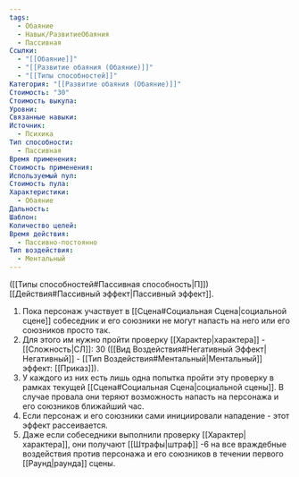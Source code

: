 ```yaml
---
tags:
  - Обаяние
  - Навык/РазвитиеОбаяния
  - Пассивная
Ссылки:
  - "[[Обаяние]]"
  - "[[Развитие обаяния (Обаяние)]]"
  - "[[Типы способностей]]"
Категория: "[[Развитие обаяния (Обаяние)]]"
Стоимость: "30"
Стоимость выкупа: 
Уровни: 
Связанные навыки: 
Источник:
  - Психика
Тип способности:
  - Пассивная
Время применения: 
Стоимость применения: 
Используемый пул: 
Стоимость пула: 
Характеристики:
  - Обаяние
Дальность: 
Шаблон: 
Количество целей: 
Время действия:
  - Пассивно-постоянно
Тип воздействия:
  - Ментальный
---
```

([[Типы способностей#Пассивная способность|П]]) [[Действия#Пассивный эффект|Пассивный эффект]]. 

1. Пока персонаж участвует в [[Сцена#Социальная Сцена|социальной сцене]] собеседник и его союзники не могут напасть на него или его союзников просто так. 
2. Для этого им нужно пройти проверку [[Характер|характера]] - [[Сложность|СЛ]]: 30 ([[Вид Воздействия#Негативный Эффект|Негативный]] - [[Тип Воздействия#Ментальный|Ментальный]] эффект: [[Приказ]]).
3. У каждого из них есть лишь одна попытка пройти эту проверку в рамках текущей [[Сцена#Социальная Сцена|социальной сцены]]. В случае провала они теряют возможность напасть на персонажа и его союзников ближайший час. 
4. Если персонаж и его союзники сами инициировали нападение - этот эффект рассеивается. 
5. Даже если собеседники выполнили проверку [[Характер|характера]], они получают [[Штрафы|штраф]] -6 на все враждебные воздействия против персонажа и его союзников в течении первого [[Раунд|раунда]] сцены. 